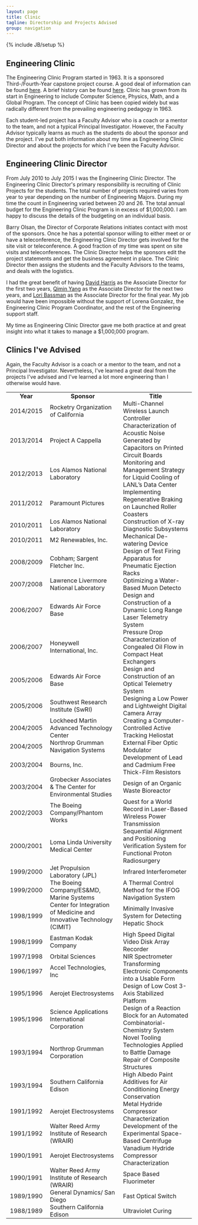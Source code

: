 ```yaml
---
layout: page
title: Clinic
tagline: Directorship and Projects Advised
group: navigation
---
```

{% include JB/setup %}

## Engineering Clinic
The Engineering Clinic Program started in 1963. It is a sponsored Third-/Fourth-Year capstone project course.
A good deal of information can be found [here](https://www.hmc.edu/clinic/).
A brief history can be found [here](https://www.hmc.edu/clinic/history-of-the-clinic-program/). Clinic 
has grown from its start in Engineering to include Computer Science, Physics, Math, and a
Global Program. The concept of Clinic has been copied widely but was radically different 
from the prevailing engineering pedagogy in 1963.

Each student-led project has a Faculty Advisor who is a coach or a mentor to the team,
and not a typical Principal Investigator. However, the Faculty Advisor typically learns
as much as the students do about the sponsor and the project. I've put both information about
my time as Engineering Clinic Director and about the projects for which I've been the Faculty Advisor.

## Engineering Clinic Director
From July 2010 to July 2015 I was the Engineering Clinic Director. The Engineering Clinic Director's
primary responsibility is recruiting of Clinic Projects for the students. The total number
of projects required varies from year to year depending on the number of Engineering Majors.
During my time the count in Engineering varied between 20 and 26. The total annual budget
for the Engineering Clinic Program is in excess of $1,000,000. I am happy to discuss the details
of the budgeting on an individual basis.

Barry Olsan, the Director of Corporate Relations initiates contact with most of the sponsors.
Once he has a potential sponsor willing to either meet or or have a teleconference, the
Engineering Clinic Director gets involved for the site visit or teleconference. A good
fraction of my time was spent on site visits and teleconferences. The Clinic Director 
helps the sponsors edit the project statements and get the business agreement in place.
The Clinic Director then assigns the students and the Faculty Advisors to the teams, and
deals with the logistics.

I had the great benefit of having [David Harris](http://pages.hmc.edu/harris/)
as the Associate Director for the first two
years, [Qimin Yang](https://www.hmc.edu/about-hmc/hmc-experts/yang-qimin/)
as the Associate Director for the next two years, and [Lori Bassman](http://pages.hmc.edu/bassman/) as
the Associate Director for the final year. My job would have been impossible without the support
of Lorena Gonzalez, the Engineering Clinic Program Coordinator, and the rest of the
Engineering support staff.

My time as Engineering Clinic Director gave me both practice at and great insight
into what it takes to manage a $1,000,000 program.

## Clinics I've Advised
Again, the Faculty Advisor  is a coach or a mentor to the team,
and not a  Principal Investigator. Nevertheless, I've learned a great deal from the projects I've
advised and I've learned a lot more engineering than I otherwise would have.

<style>
th, td {
    padding:  0px 10px;
}
</style>

<table>
	<tr>
		<th>Year</th> <th>Sponsor</th> <th>Title</th>
	</tr>
	<tr><td>2014/2015</td> <td>Rocketry Organization of California</td> <td>Multi-Channel Wireless Launch Controller</td></tr>
	<tr><td>2013/2014</td> <td>Project A Cappella</td> <td>Characterization of Acoustic Noise Generated by Capacitors on Printed Circuit Boards</td></tr>
	<tr>
		<td>2012/2013</td> <td>Los Alamos National Laboratory</td> <td>Monitoring and Management Strategy for Liquid Cooling of LANL’s Data Center</td>
	</tr>
	<tr>
		<td>2011/2012</td> <td>Paramount Pictures</td> <td>Implementing Regenerative Braking on Launched Roller Coasters</td>
	</tr>
	<tr>
		<td>2010/2011</td> <td>Los Alamos National Laboratory</td> <td>Construction of X-ray Diagnostic Subsystems</td>
	</tr>
	<tr>
		<td>2010/2011</td> <td>M2 Renewables, Inc.</td> <td>Mechanical De-watering Device</td>
	</tr>
	<tr>
		<td>2008/2009</td> <td>Cobham; Sargent Fletcher Inc.</td> <td>Design of Test Firing Apparatus for Pneumatic Ejection Racks</td>
	</tr>
	<tr>
		<td>2007/2008</td> <td>Lawrence Livermore National Laboratory</td> <td>Optimizing a Water-Based Muon Detecto</td>
	</tr>
	<tr>
		<td>2006/2007</td> <td>Edwards Air Force Base</td> <td>Design and Construction of a Dynamic Long Range Laser Telemetry System</td>
	</tr>
	<tr>
		<td>2006/2007</td> <td>Honeywell International, Inc.</td> <td>Pressure Drop Characterization of Congealed Oil Flow in Compact Heat Exchangers</td>
	</tr>
	<tr>
		<td>2005/2006</td> <td>Edwards Air Force Base</td> <td>Design and Construction of an Optical Telemetry System</td>
	</tr>
	<tr>
		<td>2005/2006</td> <td>Southwest Research Institute (SwRI)</td> <td>Designing a Low Power and Lightweight Digital Camera Array</td>
	</tr>
	<tr>
		<td>2004/2005</td> <td>Lockheed Martin Advanced Technology Center</td> <td>Creating a Computer-Controlled Active Tracking Heliostat</td>
	</tr>
	<tr>
		<td>2004/2005</td> <td>Northrop Grumman Navigation Systems</td> <td>External Fiber Optic Modulator</td>
	</tr>
	<tr>
		<td>2003/2004</td> <td>Bourns, Inc.</td> <td>Development of Lead and Cadmium Free Thick-Film Resistors</td>
	</tr>
	<tr>
		<td>2003/2004</td> <td>Grobecker Associates & The Center for Environmental Studies</td> <td>Design of an Organic Waste Bioreactor</td>
	</tr>
	<tr>
		<td>2002/2003</td> <td>The Boeing Company/Phantom Works</td> <td>Quest for a World Record in Laser-Based Wireless Power Transmission</td>
	</tr>
	<tr>
		<td>2000/2001</td> <td>Loma Linda University Medical Center</td> <td>Sequential Alignment and Positioning Verification System for Functional Proton Radiosurgery</td>
	</tr>
	<tr>
		<td>1999/2000</td> <td>Jet Propulsion Laboratory (JPL)</td> <td>Infrared Interferometer</td>
	</tr>
	<tr>
		<td>1999/2000</td> <td>The Boeing Company/ES&MD, Marine Systems</td> <td>A Thermal Control Method for the IFOG Navigation System</td>
	</tr>
	<tr>
		<td>1998/1999</td> <td>Center for Integration of Medicine and Innovative Technology (CIMIT)</td> <td>Minimally Invasive System for Detecting Hepatic Shock</td>
	</tr>
	<tr>
		<td>1998/1999</td> <td>Eastman Kodak Company</td> <td>High Speed Digital Video Disk Array Recorder</td>
	</tr>
	<tr>
		<td>1997/1998</td> <td>Orbital Sciences</td> <td>NIR Spectrometer</td>
	</tr>
	<tr>
		<td>1996/1997</td> <td>Accel Technologies, Inc</td> <td>Transforming Electronic Components into a Usable Form</td>
	</tr>
	<tr>
		<td>1995/1996</td> <td>Aerojet Electrosystems</td> <td>Design of Low Cost 3-Axis Stabilized Platform</td>
	</tr>
	<tr>
		<td>1995/1996</td> <td>Science Applications International Corporation</td> <td>Design of a Reaction Block for an Automated Combinatorial-Chemistry System</td>
	</tr>
	<tr>
		<td>1993/1994</td> <td>Northrop Grumman Corporation</td> <td>Novel Tooling Technologies Applied to Battle Damage Repair of Composite Structures</td>
	</tr>
	<tr>
		<td>1993/1994</td> <td>Southern California Edison</td> <td>High Albedo Paint Additives for Air Conditioning Energy Conservation</td>
	</tr>
	<tr>
		<td>1991/1992</td> <td>Aerojet Electrosystems</td> <td>Metal Hydride Compressor Characterization</td>
	</tr>
	<tr>
		<td>1991/1992</td> <td>Walter Reed Army Institute of Research (WRAIR)</td> <td>Development of the Experimental Space-Based Centrifuge</td>
	</tr>
	<tr>
		<td>1990/1991</td> <td>Aerojet Electrosystems</td> <td>Vanadium Hydride Compressor Characterization</td>
	</tr>
	<tr>
		<td>1990/1991</td> <td>Walter Reed Army Institute of Research (WRAIR)</td> <td>Space Based Fluorimeter</td>
	</tr>
	<tr>
		<td>1989/1990</td> <td>General Dynamics/ San Diego</td> <td>Fast Optical Switch</td>
	</tr>
	<tr>
		<td>1988/1989</td> <td>Southern California Edison</td> <td>Ultraviolet Curing</td>
	</tr>
</table>
